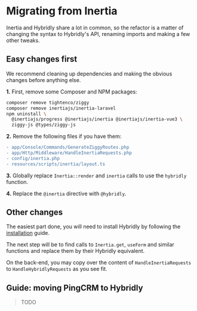 # Migrating from Inertia

Inertia and Hybridly share a lot in common, so the refactor is a matter of changing the syntax to Hybridly's API, renaming imports and making a few other tweaks.

## Easy changes first

We recommend cleaning up dependencies and making the obvious changes before anything else.

**1.** First, remove some Composer and NPM packages:

```bash
composer remove tightenco/ziggy
composer remove inertiajs/inertia-laravel
npm uninstall \
  @inertiajs/progress @inertiajs/inertia @inertiajs/inertia-vue3 \
  ziggy-js @types/ziggy-js
```

**2.** Remove the following files if you have them:

```diff
- app/Console/Commands/GenerateZiggyRoutes.php
- app/Http/Middleware/HandleInertiaRequests.php
- config/inertia.php
- resources/scripts/inertia/layout.ts
```

**3.** Globally replace `Inertia::render` and `inertia` calls to use the `hybridly` function.

**4.** Replace the `@inertia` directive with `@hybridly`.

## Other changes

The easiest part done, you will need to install Hybridly by following the [installation](./installation.md) guide. 

The next step will be to find calls to `Inertia.get`, `useForm` and similar functions and replace them by their Hybridly equivalent.

On the back-end, you may copy over the content of `HandleInertiaRequests` to `HandleHybridlyRequests` as you see fit.


## Guide: moving PingCRM to Hybridly

> TODO
